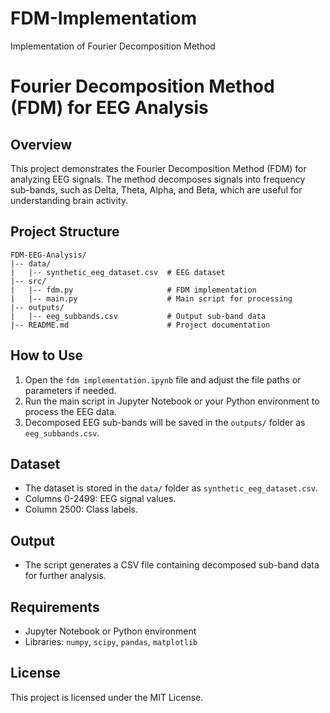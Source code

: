 # FDM-Implementatiom
Implementation of Fourier Decomposition Method
# Fourier Decomposition Method (FDM) for EEG Analysis

## Overview
This project demonstrates the Fourier Decomposition Method (FDM) for analyzing EEG signals. The method decomposes signals into frequency sub-bands, such as Delta, Theta, Alpha, and Beta, which are useful for understanding brain activity.

## Project Structure
```
FDM-EEG-Analysis/
|-- data/
|   |-- synthetic_eeg_dataset.csv  # EEG dataset
|-- src/
|   |-- fdm.py                     # FDM implementation
|   |-- main.py                    # Main script for processing
|-- outputs/
|   |-- eeg_subbands.csv           # Output sub-band data
|-- README.md                      # Project documentation
```

## How to Use
1. Open the `fdm implementation.ipynb` file and adjust the file paths or parameters if needed.
2. Run the main script in Jupyter Notebook or your Python environment to process the EEG data.
3. Decomposed EEG sub-bands will be saved in the `outputs/` folder as `eeg_subbands.csv`.

## Dataset
- The dataset is stored in the `data/` folder as `synthetic_eeg_dataset.csv`.
- Columns 0-2499: EEG signal values.
- Column 2500: Class labels.

## Output
- The script generates a CSV file containing decomposed sub-band data for further analysis.

## Requirements
- Jupyter Notebook or Python environment
- Libraries: `numpy`, `scipy`, `pandas`, `matplotlib`

## License
This project is licensed under the MIT License.
